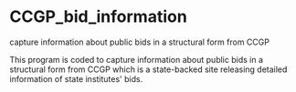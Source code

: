 # CCGP_bid_information
capture information about public bids in a structural form from CCGP

This program is coded to capture information about public bids in a structural form from CCGP which is a state-backed site releasing detailed information of state institutes' bids.
